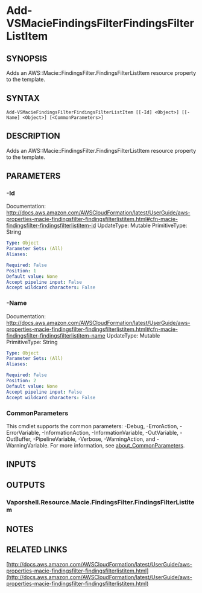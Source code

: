 # Add-VSMacieFindingsFilterFindingsFilterListItem

## SYNOPSIS
Adds an AWS::Macie::FindingsFilter.FindingsFilterListItem resource property to the template.

## SYNTAX

```
Add-VSMacieFindingsFilterFindingsFilterListItem [[-Id] <Object>] [[-Name] <Object>] [<CommonParameters>]
```

## DESCRIPTION
Adds an AWS::Macie::FindingsFilter.FindingsFilterListItem resource property to the template.

## PARAMETERS

### -Id
Documentation: http://docs.aws.amazon.com/AWSCloudFormation/latest/UserGuide/aws-properties-macie-findingsfilter-findingsfilterlistitem.html#cfn-macie-findingsfilter-findingsfilterlistitem-id
UpdateType: Mutable
PrimitiveType: String

```yaml
Type: Object
Parameter Sets: (All)
Aliases:

Required: False
Position: 1
Default value: None
Accept pipeline input: False
Accept wildcard characters: False
```

### -Name
Documentation: http://docs.aws.amazon.com/AWSCloudFormation/latest/UserGuide/aws-properties-macie-findingsfilter-findingsfilterlistitem.html#cfn-macie-findingsfilter-findingsfilterlistitem-name
UpdateType: Mutable
PrimitiveType: String

```yaml
Type: Object
Parameter Sets: (All)
Aliases:

Required: False
Position: 2
Default value: None
Accept pipeline input: False
Accept wildcard characters: False
```

### CommonParameters
This cmdlet supports the common parameters: -Debug, -ErrorAction, -ErrorVariable, -InformationAction, -InformationVariable, -OutVariable, -OutBuffer, -PipelineVariable, -Verbose, -WarningAction, and -WarningVariable. For more information, see [about_CommonParameters](http://go.microsoft.com/fwlink/?LinkID=113216).

## INPUTS

## OUTPUTS

### Vaporshell.Resource.Macie.FindingsFilter.FindingsFilterListItem
## NOTES

## RELATED LINKS

[http://docs.aws.amazon.com/AWSCloudFormation/latest/UserGuide/aws-properties-macie-findingsfilter-findingsfilterlistitem.html](http://docs.aws.amazon.com/AWSCloudFormation/latest/UserGuide/aws-properties-macie-findingsfilter-findingsfilterlistitem.html)

